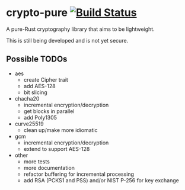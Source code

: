 # crypto-pure  [![Build Status](https://travis-ci.org/tbarrella/crypto-pure.svg?branch=master)](https://travis-ci.org/tbarrella/crypto-pure)

A pure-Rust cryptography library that aims to be lightweight.

This is still being developed and is not yet secure.

## Possible TODOs
* aes
  * create Cipher trait
  * add AES-128
  * bit slicing
* chacha20
  * incremental encryption/decryption
  * get blocks in parallel
  * add Poly1305
* curve25519
  * clean up/make more idiomatic
* gcm
  * incremental encryption/decryption
  * extend to support AES-128
* other
  * more tests
  * more documentation
  * refactor buffering for incremental processing
  * add RSA (PCKS1 and PSS) and/or NIST P-256 for key exchange
